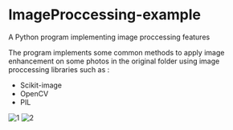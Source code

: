 # ImageProccessing-example
A Python program implementing image proccessing features

The program implements some common methods to apply image enhancement on some photos in the original folder using image proccessing libraries such as :
- Scikit-image
- OpenCV
- PIL

![1](https://user-images.githubusercontent.com/56467180/127318573-d204f252-cc15-46cd-814f-e8235c7216ee.png) ![2](https://user-images.githubusercontent.com/56467180/127318891-79713162-cd8b-4f6e-8cd0-7f1a784137c0.png)


